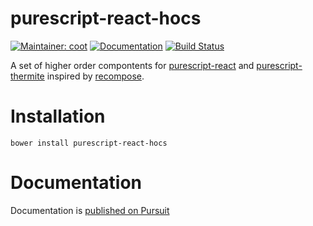 # purescript-react-hocs

[![Maintainer: coot](https://img.shields.io/badge/maintainer-coot-lightgrey.svg)](http://github.com/coot)
[![Documentation](https://pursuit.purescript.org/packages/purescript-react-hocs/badge)](https://pursuit.purescript.org/packages/purescript-react-hocs)
[![Build Status](https://travis-ci.org/coot/purescript-react-hocs.svg?branch=master)](https://travis-ci.org/coot/purescript-react-hocs)

A set of higher order compontents for
[purescript-react](https://pursuit.purescript.org/packages/purescript-react)
and
[purescript-thermite](https://pursuit.purescript.org/packages/purescript-thermite)
inspired by [recompose](https://github.com/acdlite/recompose).

# Installation

```
bower install purescript-react-hocs
```

# Documentation

Documentation is [published on Pursuit](https://pursuit.purescript.org/packages/purescript-react-hocs)
